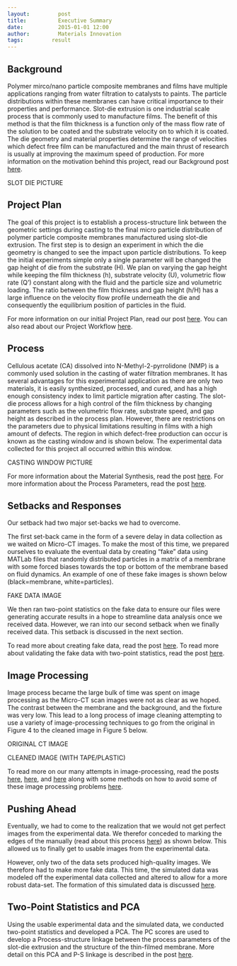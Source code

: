 ```yaml
---
layout:     	post
title:      	Executive Summary
date:       	2015-01-01 12:00
author:     	Materials Innovation
tags:         result
---
```


## Background

Polymer mirco/nano particle composite membranes and films have multiple applications ranging from water filtration to catalysts to paints. The particle distributions within these membranes can have critical importance to their properties and performance.
Slot-die extrusion is one industrial scale process that is commonly used to manufacture films. The benefit of this method is that the film thickness is a function only of the mass flow rate of the solution to be coated and the substrate velocity on to which it is coated. The die geometry and material properties determine the range of velocities which defect free film can be manufactured and the main thrust of research is usually at improving the maximum speed of production.
For more information on the motivation behind this project, read our Background post [here](http://materials-informatics-class-fall2015.github.io/MIC-Microparticle-distribution/2015/09/08/background/%22Background%22).

SLOT DIE PICTURE

## Project Plan

The goal of this project is to establish a process-structure link between the geometric settings during casting to the final micro particle distribution of polymer particle composite membranes manufactured using slot-die extrusion. 
The first step is to design an experiment in which the die geometry is changed to see the impact upon particle distributions. To keep the initial experiments simple only a single parameter will be changed the gap height of die from the substrate (H). We plan on varying the gap height while keeping the film thickness (h), substrate velocity (U), volumetric flow rate (Q’) constant along with the fluid and the particle size and volumetric loading. The ratio between the film thickness and gap height (h/H) has a large influence on the velocity flow profile underneath the die and consequently the equilibrium position of particles in the fluid. 

For more information on our initial Project Plan, read our post [here](http://materials-informatics-class-fall2015.github.io/MIC-Microparticle-distribution/2015/09/08/Project_Plan/).
You can also read about our Project Workflow [here](http://materials-informatics-class-fall2015.github.io/MIC-Microparticle-distribution/2015/09/26/Mowrkflow/).

## Process

Cellulous acetate (CA) dissolved into N-Methyl-2-pyrrolidone (NMP) is a commonly used solution in the casting of water filtration membranes. It has several advantages for this experimental application as there are only two materials, it is easily synthesized, processed, and cured, and has a high enough consistency index to limit particle migration after casting.
The slot-die process allows for a high control of the film thickness by changing parameters such as the volumetric flow rate, substrate speed, and gap height as described in the process plan. However, there are restrictions on the parameters due to physical limitations resulting in films with a high amount of defects. The region in which defect-free production can occur is known as the casting window and is shown below. The experimental data collected for this project all occurred within this window.

CASTING WINDOW PICTURE

For more information about the Material Synthesis, read the post [here](http://materials-informatics-class-fall2015.github.io/MIC-Microparticle-distribution/2015/09/22/Material_Synthesis/).
For more information about the Process Parameters, read the post [here](http://materials-informatics-class-fall2015.github.io/MIC-Microparticle-distribution/2015/09/29/Process/).

## Setbacks and Responses

Our setback had two major set-backs we had to overcome.

The first set-back came in the form of a severe delay in data collection as we waited on Micro-CT images. To make the most of this time, we prepared ourselves to evaluate the eventual data by creating “fake” data using MATLab files that randomly distributed particles in a matrix of a membrane with some forced biases towards the top or bottom of the membrane based on fluid dynamics. An example of one of these fake images is shown below (black=membrane, white=particles).

FAKE DATA IMAGE

We then ran two-point statistics on the fake data to ensure our files were generating accurate results in a hope to streamline data analysis once we received data. However, we ran into our second setback when we finally received data. This setback is discussed in the next section.

To read more about creating fake data, read the post [here](http://materials-informatics-class-fall2015.github.io/MIC-Microparticle-distribution/2015/10/15/Waiting/).
To read more about validating the fake data with two-point statistics, read the post [here](http://materials-informatics-class-fall2015.github.io/MIC-Microparticle-distribution/2015/10/15/Validation/).

## Image Processing

Image process became the large bulk of time was spent on image processing as the Micro-CT scan images were not as clear as we hoped. The contrast between the membrane and the background, and the fixture was very low. This lead to a long process of image cleaning attempting to use a variety of image-processing techniques to go from the original in Figure 4 to the cleaned image in Figure 5 below.

ORIGINAL CT IMAGE

CLEANED IMAGE (WITH TAPE/PLASTIC)

To read more on our many attempts in image-processing, read the posts [here](http://materials-informatics-class-fall2015.github.io/MIC-Microparticle-distribution/2015/10/30/Image%20Processing%20-%20Issues/), [here](http://materials-informatics-class-fall2015.github.io/MIC-Microparticle-distribution/2015/10/30/Image%20Processing%20-%20Background%20Noise/), and [here](http://materials-informatics-class-fall2015.github.io/MIC-Microparticle-distribution/2015/11/11/Image%20Processing%20-%20Contrast/) along with some methods on how to avoid some of these image processing problems [here](http://materials-informatics-class-fall2015.github.io/MIC-Microparticle-distribution/2015/11/22/FutureImaging/).

## Pushing Ahead

Eventually, we had to come to the realization that we would not get perfect images from the experimental data. We therefor conceded to marking the edges of the manually (read about this process [here](http://materials-informatics-class-fall2015.github.io/MIC-Microparticle-distribution/2015/11/22/Painting/)) as shown below. This allowed us to finally get to usable images from the experimental data.

However, only two of the data sets produced high-quality images. We therefore had to make more fake data. This time, the simulated data was modeled off the experimental data collected and altered to allow for a more robust data-set. The formation of this simulated data is discussed [here](http://materials-informatics-class-fall2015.github.io/MIC-Microparticle-distribution/2015/12/07/Fake-ish%20Data%20-%20Part%202/).

## Two-Point Statistics and PCA

Using the usable experimental data and the simulated data, we conducted two-point statistics and developed a PCA. The PC scores are used to develop a Process-structure linkage between the process parameters of the slot-die extrusion and the structure of the thin-filmed membrane.
More detail on this PCA and P-S linkage is described in the post [here](http://materials-informatics-class-fall2015.github.io/MIC-Microparticle-distribution/2015/12/08/PCA/).

